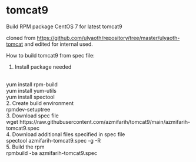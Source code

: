 # tomcat9
Build RPM package CentOS 7 for latest tomcat9

cloned from https://github.com/ulyaoth/repository/tree/master/ulyaoth-tomcat and edited for internal used.

How to build tomcat9 from spec file:

1. Install package needed
<br>
yum install rpm-build
<br>
yum install yum-utils
<br>
yum install spectool
<br>
2. Create build environment
<br>
rpmdev-setuptree
<br>
3. Download spec file
<br>
wget https://raw.githubusercontent.com/azmifarih/tomcat9/main/azmifarih-tomcat9.spec
<br>
4. Download additional files specified in spec file
<br>
spectool azmifarih-tomcat9.spec -g -R
<br>
5. Build the rpm
<br>
rpmbuild -ba azmifarih-tomcat9.spec
<br>
